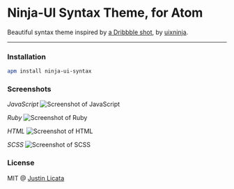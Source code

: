 # Ninja-UI Syntax Theme, for Atom

Beautiful syntax theme inspired by
[a Dribbble shot](https://dribbble.com/shots/2932388-code-editor-redesign),
by [uixninja](https://dribbble.com/uixninja).

---

### Installation

```bash
apm install ninja-ui-syntax
```

### Screenshots

*JavaScript*
![Screenshot of JavaScript](https://raw.githubusercontent.com/licatajustin/ninja-ui-syntax/master/assets/javascript.png)

*Ruby*
![Screenshot of Ruby](https://raw.githubusercontent.com/licatajustin/ninja-ui-syntax/master/assets/ruby.png)

*HTML*
![Screenshot of HTML](https://raw.githubusercontent.com/licatajustin/ninja-ui-syntax/master/assets/html.png)

*SCSS*
![Screenshot of SCSS](https://raw.githubusercontent.com/licatajustin/ninja-ui-syntax/master/assets/scss.png)

### License

MIT @ [Justin Licata](https://twitter.com/justinlicata)
